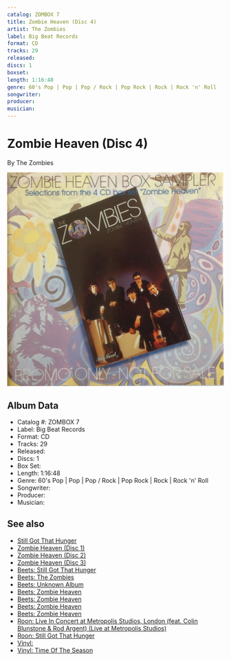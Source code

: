 ```yaml
---
catalog: ZOMBOX 7
title: Zombie Heaven (Disc 4)
artist: The Zombies
label: Big Beat Records
format: CD
tracks: 29
released: 
discs: 1
boxset: 
length: 1:16:48
genre: 60's Pop | Pop | Pop / Rock | Pop Rock | Rock | Rock 'n' Roll
songwriter: 
producer: 
musician: 
---
```


# Zombie Heaven (Disc 4)

By The Zombies

![](../../assets/cdcovers/The_Zombies-Zombie_Heaven.png)

## Album Data

- Catalog #: ZOMBOX 7
- Label: Big Beat Records
- Format: CD
- Tracks: 29
- Released: 
- Discs: 1
- Box Set: 
- Length: 1:16:48
- Genre: 60's Pop | Pop | Pop / Rock | Pop Rock | Rock | Rock 'n' Roll
- Songwriter: 
- Producer: 
- Musician: 


## See also

- [Still Got That Hunger](Still_Got_That_Hunger.md)
- [Zombie Heaven (Disc 1)](Zombie_Heaven_Disc_1.md)
- [Zombie Heaven (Disc 2)](Zombie_Heaven_Disc_2.md)
- [Zombie Heaven (Disc 3)](Zombie_Heaven_Disc_3.md)
- [Beets: Still Got That Hunger](../../Beets/The_Zombies/Still_Got_That_Hunger.md)
- [Beets: The Zombies](../../Beets/The_Zombies/The_Zombies.md)
- [Beets: Unknown Album](../../Beets/The_Zombies/Unknown_Album.md)
- [Beets: Zombie Heaven](../../Beets/The_Zombies/Zombie_Heaven_2_3_4.md)
- [Beets: Zombie Heaven](../../Beets/The_Zombies/Zombie_Heaven_2_3.md)
- [Beets: Zombie Heaven](../../Beets/The_Zombies/Zombie_Heaven_2.md)
- [Beets: Zombie Heaven](../../Beets/The_Zombies/Zombie_Heaven.md)
- [Roon: Live In Concert at Metropolis Studios, London (feat. Colin Blunstone & Rod Argent) (Live at Metropolis Studios)](../../Roon/The_Zombies/Live_In_Concert_at_Metropolis_Studios__London_feat_Colin_Blunstone_and_Rod_Argent_Live_at_Metropolis_Studios.md)
- [Roon: Still Got That Hunger](../../Roon/The_Zombies/Still_Got_That_Hunger.md)
- [Vinyl: ](../../Vinyl/The_Zombies/The_Zombies.md)
- [Vinyl: Time Of The Season](../../Vinyl/The_Zombies/Time_Of_The_Season.md)
